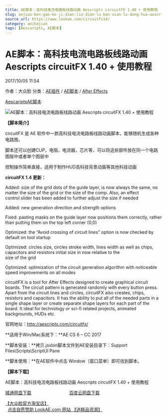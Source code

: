 ```yaml
---
title: AE脚本：高科技电流电路板线路动画 Aescripts circuitFX 1.40 + 使用教程
slug: aejiao-ben-gao-ke-ji-dian-liu-dian-lu-ban-xian-lu-dong-hua-aescripts-circuitfx-1-40-shi-yong-jiao-cheng
source_url: https://www.lookae.com/circuitfx14/
category: aechajian
tags: [Aescaripts, AE脚本]
---
```

# AE脚本：高科技电流电路板线路动画 Aescripts circuitFX 1.40 + 使用教程

2017/10/05 11:54

作者：大众脸
分类：[AE插件](https://www.lookae.com/after-effects/aechajian/) / [AE脚本](https://www.lookae.com/after-effects/aescripts/) / [After Effects](https://www.lookae.com/after-effects/)

[Aescaripts](https://www.lookae.com/tag/aescaripts/)[AE脚本](https://www.lookae.com/tag/ae%e8%84%9a%e6%9c%ac/)

![AE脚本：高科技电流电路板线路动画 Aescripts circuitFX 1.40 + 使用教程](https://www.lookae.com/wp-content/uploads/2017/02/circuitFX-.jpg "AE脚本：高科技电流电路板线路动画 Aescripts circuitFX 1.40 + 使用教程-LookAE.com")

**【脚本简介】**

circuitFX 是 AE 软件中一款高科技电流电路板线路动画脚本，能够随机生成各种电路图，

脚本还可以创建CUP，电阻，电流器，芯片等，可以将这些部件放在同一个电路图层中或者单个图层中

控制操作简单直接，适用于制作HUD高科技背景动画等其他科技动画

**circuitFX 1.4 更新：**

Added: size of the grid dots of the guide layer, is now always the same, no matter the size of the grid or the size of the comp. Also, an effect  
control slider has been added to further adjust the size if needed

Added: new generation direction and strength options

Fixed: pasting masks on the guide layer now positions them correctly, rather than putting them on the top left corner (0,0)

Optimized: the “Avoid crossing of circuit lines” option is now checked by default on tool startup

Optimized: circles size, circles stroke width, lines width as well as chips, capacitors and resistors initial size in now relative to the  
size of the grid

Optimized: optimization of the circuit generation algorithm with noticeable speed improvements on all modes

circuitFX is a tool for After Effects designed to create graphical circuit boards. The circuit pattern is generated randomly with every button press. Apart from the circuit lines and circles, circuitFX also creates, chips, resistors and capacitors. It has the ability to put all of the needed parts in a single shape layer or create separate shape layers for each part of the board. It ideal for technology or sci-fi related projects, animated backgrounds, HUDs etc.

官网地址：http://aescripts.com/circuitfx/

**适用于Win/Mac系统下：**AE CS 6 – CC 2017

**脚本安装：**拷贝.jsxbin脚本文件到AE安装目录下：Support Files\Scripts\ScriptUI Pane

**脚本使用：**在AE软件中点击 Window（窗口菜单）即可找到脚本。

**【脚本下载】**

AE脚本：高科技电流电路板线路动画 Aescripts circuitFX 1.40 + 使用教程

[城通网盘下载](https://www.pipipan.com/fs/680462-222963204)                               [百度云网盘下载](https://pan.baidu.com/s/1bpuBTN5)

[【大众脸官方淘宝店】](https://lookae.taobao.com/)                [点击自愿赞助 LookAE.com 网站 【送精品资源】](https://www.lookae.com/sponsor/)
